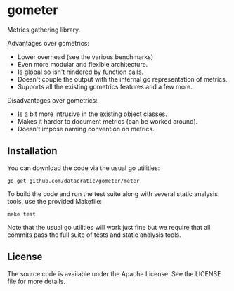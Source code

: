 # gometer #

Metrics gathering library.

Advantages over gometrics:
- Lower overhead (see the various benchmarks)
- Even more modular and flexible architecture.
- Is global so isn't hindered by function calls.
- Doesn't couple the output with the internal go representation of metrics.
- Supports all the existing gometrics features and a few more.

Disadvantages over gometrics:
- Is a bit more intrusive in the existing object classes.
- Makes it harder to document metrics (can be worked around).
- Doesn't impose naming convention on metrics.

## Installation ##

You can download the code via the usual go utilities:

```
go get github.com/datacratic/gometer/meter
```

To build the code and run the test suite along with several static analysis
tools, use the provided Makefile:

```
make test
```

Note that the usual go utilities will work just fine but we require that all
commits pass the full suite of tests and static analysis tools.


## License ##

The source code is available under the Apache License. See the LICENSE file for
more details.
